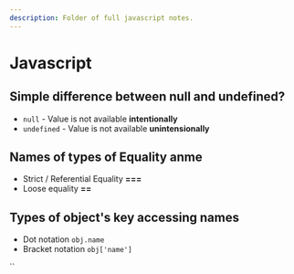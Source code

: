 ```yaml
---
description: Folder of full javascript notes.
---
```


# Javascript

## Simple difference between null and undefined?

* `null` - Value is not available **intentionally**
* `undefined` - Value is not available **unintensionally**

## Names of types of Equality anme

* Strict / Referential Equality **===**
* Loose equality **==**

## Types of object's key accessing names

* Dot notation `obj.name`
* Bracket notation `obj['name']`

\`\`

